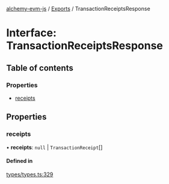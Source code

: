 [alchemy-evm-js](../README.md) / [Exports](../modules.md) / TransactionReceiptsResponse

# Interface: TransactionReceiptsResponse

## Table of contents

### Properties

- [receipts](TransactionReceiptsResponse.md#receipts)

## Properties

### receipts

• **receipts**: ``null`` \| `TransactionReceipt`[]

#### Defined in

[types/types.ts:329](https://github.com/alchemyplatform/alchemy-evm-js/blob/0259d36/src/types/types.ts#L329)
